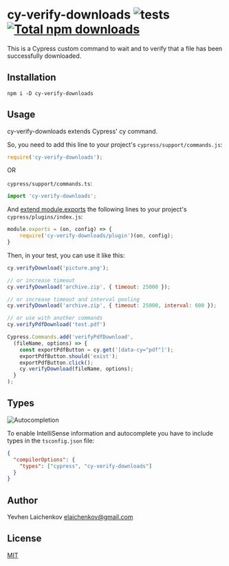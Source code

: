 # cy-verify-downloads ![tests](https://github.com/elaichenkov/cy-verify-downloads/actions/workflows/test.yml/badge.svg) [![Total npm downloads](https://img.shields.io/npm/dt/cy-verify-downloads.svg)](https://www.npmjs.com/package/cy-verify-downloads)

This is a Cypress custom command to wait and to verify that a file has been successfully downloaded.

## Installation

```shell
npm i -D cy-verify-downloads
```

## Usage

cy-verify-downloads extends Cypress' cy command.

So, you need to add this line to your project's `cypress/support/commands.js`:

```javascript
require('cy-verify-downloads');
```

OR

`cypress/support/commands.ts`:

```typescript
import 'cy-verify-downloads';
```


And [extend module.exports](https://github.com/cypress-io/cypress/issues/6492#issuecomment-623921258) the following lines to your project's `cypress/plugins/index.js`:


```javascript
module.exports = (on, config) => {
    require('cy-verify-downloads/plugin')(on, config);
}
```
Then, in your test, you can use it like this:

```javascript
cy.verifyDownload('picture.png');

// or increase timeout
cy.verifyDownload('archive.zip', { timeout: 25000 });

// or increase timeout and interval pooling
cy.verifyDownload('archive.zip', { timeout: 25000, interval: 600 });

// or use with another commands
cy.verifyPdfDownload('test.pdf')

Cypress.Commands.add('verifyPdfDownload',
  (fileName, options) => {
    const exportPdfButton = cy.get('[data-cy="pdf"]');
    exportPdfButton.should('exist');
    exportPdfButton.click();
    cy.verifyDownload(fileName, options);
  }
);

```

## Types

![Autocompletion](./assets/autocompletion.gif?raw=true)

To enable IntelliSense information and autocomplete you have to include types in the `tsconfig.json` file:
```json
{
  "compilerOptions": {
    "types": ["cypress", "cy-verify-downloads"]
  }
}
```

## Author
Yevhen Laichenkov <elaichenkov@gmail.com>

## License
[MIT](LICENSE)
